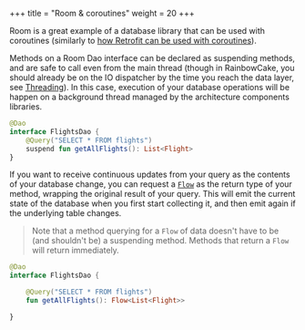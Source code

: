 +++
title = "Room & coroutines"
weight = 20
+++

Room is a great example of a database library that can be used with coroutines (similarly to [how Retrofit can be used with coroutines](/best-practices/retrofit-and-coroutines)).

Methods on a Room Dao interface can be declared as suspending methods, and are safe to call even from the main thread (though in RainbowCake, you should already be on the IO dispatcher by the time you reach the data layer, see [Threading](/getting-started/tutorial/theory-threading/)). In this case, execution of your database operations will be happen on a background thread managed by the architecture components libraries.

```kotlin
@Dao
interface FlightsDao {
    @Query("SELECT * FROM flights")
    suspend fun getAllFlights(): List<Flight>
}
```

If you want to receive continuous updates from your query as the contents of your database change, you can request a [`Flow`](https://kotlinlang.org/docs/reference/coroutines/flow.html) as the return type of your method, wrapping the original result of your query. This will emit the current state of the database when you first start collecting it, and then emit again if the underlying table changes.

>Note that a method querying for a `Flow` of data doesn't have to be (and shouldn't be) a suspending method. Methods that return a `Flow` will return immediately.  

```kotlin
@Dao
interface FlightsDao {

    @Query("SELECT * FROM flights")
    fun getAllFlights(): Flow<List<Flight>>

}
```
